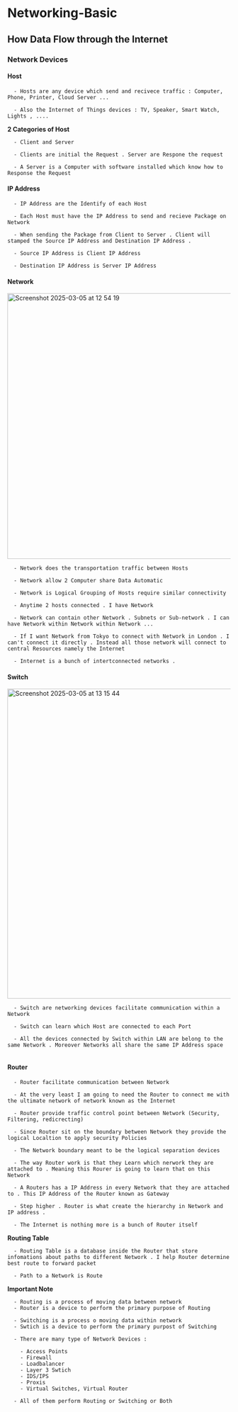 # Networking-Basic

## How Data Flow through the Internet 

### Network Devices

#### Host 

```
  - Hosts are any device which send and recivece traffic : Computer, Phone, Printer, Cloud Server ...

  - Also the Internet of Things devices : TV, Speaker, Smart Watch, Lights , ....
```

**2 Categories of Host**

```
  - Client and Server

  - Clients are initial the Request . Server are Respone the request

  - A Server is a Computer with software installed which know how to Response the Request 
```

#### IP Address 

```
  - IP Address are the Identify of each Host

  - Each Host must have the IP Address to send and recieve Package on Network

  - When sending the Package from Client to Server . Client will stamped the Source IP Address and Destination IP Address .

  - Source IP Address is Client IP Address

  - Destination IP Address is Server IP Address 
```

#### Network 

<img width="600" alt="Screenshot 2025-03-05 at 12 54 19" src="https://github.com/user-attachments/assets/73c86345-913f-4d5b-88a6-3acb1edeb6cb" />

```
  - Network does the transportation traffic between Hosts

  - Network allow 2 Computer share Data Automatic

  - Network is Logical Grouping of Hosts require similar connectivity

  - Anytime 2 hosts connected . I have Network

  - Network can contain other Network . Subnets or Sub-network . I can have Network within Network within Network ...

  - If I want Network from Tokyo to connect with Network in London . I can't connect it directly . Instead all those network will connect to central Resources namely the Internet

  - Internet is a bunch of intertconnected networks .
```

#### Switch 

<img width="700" alt="Screenshot 2025-03-05 at 13 15 44" src="https://github.com/user-attachments/assets/3ed32b19-c0f8-4978-8487-0daf99167dde" />

```
  - Switch are networking devices facilitate communication within a Network

  - Switch can learn which Host are connected to each Port

  - All the devices connected by Switch within LAN are belong to the same Network . Moreover Networks all share the same IP Address space 
  
```


#### Router 

```
  - Router facilitate communication between Network

  - At the very least I am going to need the Router to connect me with the ultimate network of network known as the Internet

  - Router provide traffic control point between Network (Security, Filtering, redicrecting)

  - Since Router sit on the boundary between Network they provide the logical Localtion to apply security Policies

  - The Network boundary meant to be the logical separation devices

  - The way Router work is that they Learn which nerwork they are attached to . Meaning this Rourer is going to learn that on this Network 

  - A Routers has a IP Address in every Network that they are attached to . This IP Address of the Router known as Gateway

  - Step higher . Router is what create the hierarchy in Network and IP address .

  - The Internet is nothing more is a bunch of Router itself 
```

**Routing Table**

```
  - Routing Table is a database inside the Router that store infomations about paths to different Network . I help Router determine best route to forward packet

  - Path to a Network is Route 
```

**Important Note**

```
  - Routing is a process of moving data between network
  - Router is a device to perform the primary purpose of Routing

  - Switching is a process o moving data within network
  - Swtich is a device to perform the primary purpost of Switching

  - There are many type of Network Devices :

    - Access Points
    - Firewall
    - Loadbalancer
    - Layer 3 Swtich
    - IDS/IPS
    - Proxis
    - Virtual Switches, Virtual Router

  - All of them perform Routing or Switching or Both
```






